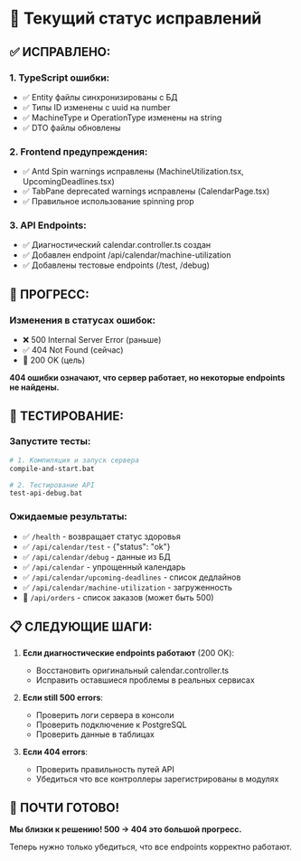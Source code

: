 # 🎯 Текущий статус исправлений

## ✅ ИСПРАВЛЕНО:

### 1. TypeScript ошибки:
- ✅ Entity файлы синхронизированы с БД
- ✅ Типы ID изменены с uuid на number
- ✅ MachineType и OperationType изменены на string
- ✅ DTO файлы обновлены

### 2. Frontend предупреждения:
- ✅ Antd Spin warnings исправлены (MachineUtilization.tsx, UpcomingDeadlines.tsx)
- ✅ TabPane deprecated warnings исправлены (CalendarPage.tsx)
- ✅ Правильное использование spinning prop

### 3. API Endpoints:
- ✅ Диагностический calendar.controller.ts создан
- ✅ Добавлен endpoint /api/calendar/machine-utilization
- ✅ Добавлены тестовые endpoints (/test, /debug)

## 🔄 ПРОГРЕСС:

### Изменения в статусах ошибок:
- ❌ 500 Internal Server Error (раньше)
- ✅ 404 Not Found (сейчас) 
- 🎯 200 OK (цель)

**404 ошибки означают, что сервер работает, но некоторые endpoints не найдены.**

## 🧪 ТЕСТИРОВАНИЕ:

### Запустите тесты:
```bash
# 1. Компиляция и запуск сервера
compile-and-start.bat

# 2. Тестирование API
test-api-debug.bat
```

### Ожидаемые результаты:
- ✅ `/health` - возвращает статус здоровья
- ✅ `/api/calendar/test` - {"status": "ok"}
- ✅ `/api/calendar/debug` - данные из БД
- ✅ `/api/calendar` - упрощенный календарь
- ✅ `/api/calendar/upcoming-deadlines` - список дедлайнов
- ✅ `/api/calendar/machine-utilization` - загруженность
- 🔄 `/api/orders` - список заказов (может быть 500)

## 📋 СЛЕДУЮЩИЕ ШАГИ:

1. **Если диагностические endpoints работают** (200 OK):
   - Восстановить оригинальный calendar.controller.ts
   - Исправить оставшиеся проблемы в реальных сервисах

2. **Если still 500 errors**:
   - Проверить логи сервера в консоли
   - Проверить подключение к PostgreSQL
   - Проверить данные в таблицах

3. **Если 404 errors**:
   - Проверить правильность путей API
   - Убедиться что все контроллеры зарегистрированы в модулях

## 🎉 ПОЧТИ ГОТОВО!

**Мы близки к решению! 500 → 404 это большой прогресс.** 

Теперь нужно только убедиться, что все endpoints корректно работают.
